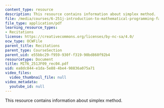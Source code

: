 ```yaml
---
content_type: resource
description: This resource contains information about simplex method.
file: /media/courses/6-251j-introduction-to-mathematical-programming-fall-2009/ea8dc844e1da5e884be498836a075a71_MIT6_251JF09_rec04.pdf
file_type: application/pdf
learning_resource_types:
- Recitations
license: https://creativecommons.org/licenses/by-nc-sa/4.0/
ocw_type: OCWFile
parent_title: Recitations
parent_type: CourseSection
parent_uid: e55bbc29-f959-930f-f319-90bd860f92b4
resourcetype: Document
title: MIT6_251JF09_rec04.pdf
uid: ea8dc844-e1da-5e88-4be4-98836a075a71
video_files:
  video_thumbnail_file: null
video_metadata:
  youtube_id: null
---
```

This resource contains information about simplex method.